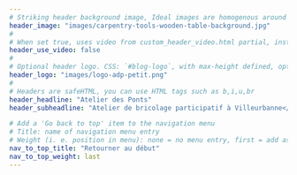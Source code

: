 ```yaml
---
# Striking header background image, Ideal images are homogenous around the centre and contrasting to the text. Non-ideal images can use `title_guard`
header_image: "images/carpentry-tools-wooden-table-background.jpg"
#
# When set true, uses video from custom_header_video.html partial, instead of header_image
header_use_video: false
#
# Optional header logo. CSS: `#blog-logo`, with max-height defined, optimize to prevent scaling
header_logo: "images/logo-adp-petit.png"
#
# Headers are safeHTML, you can use HTML tags such as b,i,u,br
header_headline: "Atelier des Ponts"
header_subheadline: "Atelier de bricolage participatif à Villeurbanne</br>24 rue de Venise"

# Add a 'Go back to top' item to the navigation menu
# Title: name of navigation menu entry
# Weight (i. e. position in menu): none = no menu entry, first = add as first entry, last = ad as last entry
nav_to_top_title: "Retourner au début"
nav_to_top_weight: last
---
```

